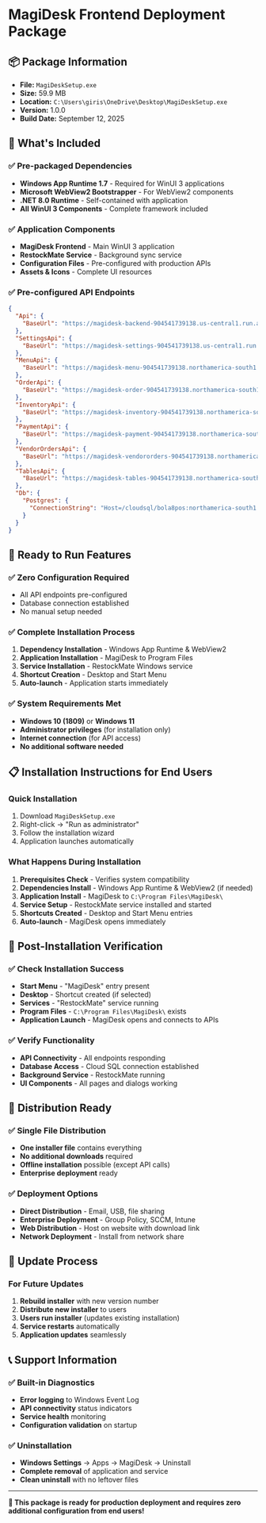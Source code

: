 # MagiDesk Frontend Deployment Package

## 📦 Package Information
- **File:** `MagiDeskSetup.exe`
- **Size:** 59.9 MB
- **Location:** `C:\Users\giris\OneDrive\Desktop\MagiDeskSetup.exe`
- **Version:** 1.0.0
- **Build Date:** September 12, 2025

## 🚀 What's Included

### ✅ Pre-packaged Dependencies
- **Windows App Runtime 1.7** - Required for WinUI 3 applications
- **Microsoft WebView2 Bootstrapper** - For WebView2 components
- **.NET 8.0 Runtime** - Self-contained with application
- **All WinUI 3 Components** - Complete framework included

### ✅ Application Components
- **MagiDesk Frontend** - Main WinUI 3 application
- **RestockMate Service** - Background sync service
- **Configuration Files** - Pre-configured with production APIs
- **Assets & Icons** - Complete UI resources

### ✅ Pre-configured API Endpoints
```json
{
  "Api": {
    "BaseUrl": "https://magidesk-backend-904541739138.us-central1.run.app"
  },
  "SettingsApi": {
    "BaseUrl": "https://magidesk-settings-904541739138.us-central1.run.app"
  },
  "MenuApi": {
    "BaseUrl": "https://magidesk-menu-904541739138.northamerica-south1.run.app"
  },
  "OrderApi": {
    "BaseUrl": "https://magidesk-order-904541739138.northamerica-south1.run.app"
  },
  "InventoryApi": {
    "BaseUrl": "https://magidesk-inventory-904541739138.northamerica-south1.run.app"
  },
  "PaymentApi": {
    "BaseUrl": "https://magidesk-payment-904541739138.northamerica-south1.run.app"
  },
  "VendorOrdersApi": {
    "BaseUrl": "https://magidesk-vendororders-904541739138.northamerica-south1.run.app"
  },
  "TablesApi": {
    "BaseUrl": "https://magidesk-tables-904541739138.northamerica-south1.run.app"
  },
  "Db": {
    "Postgres": {
      "ConnectionString": "Host=/cloudsql/bola8pos:northamerica-south1:pos-app-1;Port=5432;Username=posapp;Password=Campus_66;Database=postgres;SSL Mode=Require;Trust Server Certificate=true"
    }
  }
}
```

## 🎯 Ready to Run Features

### ✅ Zero Configuration Required
- All API endpoints pre-configured
- Database connection established
- No manual setup needed

### ✅ Complete Installation Process
1. **Dependency Installation** - Windows App Runtime & WebView2
2. **Application Installation** - MagiDesk to Program Files
3. **Service Installation** - RestockMate Windows service
4. **Shortcut Creation** - Desktop and Start Menu
5. **Auto-launch** - Application starts immediately

### ✅ System Requirements Met
- **Windows 10 (1809)** or **Windows 11**
- **Administrator privileges** (for installation only)
- **Internet connection** (for API access)
- **No additional software needed**

## 📋 Installation Instructions for End Users

### Quick Installation
1. Download `MagiDeskSetup.exe`
2. Right-click → "Run as administrator"
3. Follow the installation wizard
4. Application launches automatically

### What Happens During Installation
1. **Prerequisites Check** - Verifies system compatibility
2. **Dependencies Install** - Windows App Runtime & WebView2 (if needed)
3. **Application Install** - MagiDesk to `C:\Program Files\MagiDesk\`
4. **Service Setup** - RestockMate service installed and started
5. **Shortcuts Created** - Desktop and Start Menu entries
6. **Auto-launch** - MagiDesk opens immediately

## 🔧 Post-Installation Verification

### ✅ Check Installation Success
- **Start Menu** - "MagiDesk" entry present
- **Desktop** - Shortcut created (if selected)
- **Services** - "RestockMate" service running
- **Program Files** - `C:\Program Files\MagiDesk\` exists
- **Application Launch** - MagiDesk opens and connects to APIs

### ✅ Verify Functionality
- **API Connectivity** - All endpoints responding
- **Database Access** - Cloud SQL connection established
- **Background Service** - RestockMate running
- **UI Components** - All pages and dialogs working

## 🚀 Distribution Ready

### ✅ Single File Distribution
- **One installer file** contains everything
- **No additional downloads** required
- **Offline installation** possible (except API calls)
- **Enterprise deployment** ready

### ✅ Deployment Options
- **Direct Distribution** - Email, USB, file sharing
- **Enterprise Deployment** - Group Policy, SCCM, Intune
- **Web Distribution** - Host on website with download link
- **Network Deployment** - Install from network share

## 🔄 Update Process

### For Future Updates
1. **Rebuild installer** with new version number
2. **Distribute new installer** to users
3. **Users run installer** (updates existing installation)
4. **Service restarts** automatically
5. **Application updates** seamlessly

## 📞 Support Information

### ✅ Built-in Diagnostics
- **Error logging** to Windows Event Log
- **API connectivity** status indicators
- **Service health** monitoring
- **Configuration validation** on startup

### ✅ Uninstallation
- **Windows Settings** → Apps → MagiDesk → Uninstall
- **Complete removal** of application and service
- **Clean uninstall** with no leftover files

---

**🎉 This package is ready for production deployment and requires zero additional configuration from end users!**
